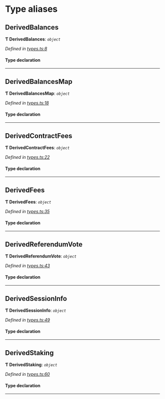 

# Type aliases

<a id="derivedbalances"></a>

##  DerivedBalances

**Ƭ DerivedBalances**: *`object`*

*Defined in [types.ts:8](https://github.com/polkadot-js/api/blob/833b49d/packages/api-derive/src/types.ts#L8)*

#### Type declaration

___
<a id="derivedbalancesmap"></a>

##  DerivedBalancesMap

**Ƭ DerivedBalancesMap**: *`object`*

*Defined in [types.ts:18](https://github.com/polkadot-js/api/blob/833b49d/packages/api-derive/src/types.ts#L18)*

#### Type declaration

[index: `string`]: [DerivedBalances](_types_.md#derivedbalances)

___
<a id="derivedcontractfees"></a>

##  DerivedContractFees

**Ƭ DerivedContractFees**: *`object`*

*Defined in [types.ts:22](https://github.com/polkadot-js/api/blob/833b49d/packages/api-derive/src/types.ts#L22)*

#### Type declaration

___
<a id="derivedfees"></a>

##  DerivedFees

**Ƭ DerivedFees**: *`object`*

*Defined in [types.ts:35](https://github.com/polkadot-js/api/blob/833b49d/packages/api-derive/src/types.ts#L35)*

#### Type declaration

___
<a id="derivedreferendumvote"></a>

##  DerivedReferendumVote

**Ƭ DerivedReferendumVote**: *`object`*

*Defined in [types.ts:43](https://github.com/polkadot-js/api/blob/833b49d/packages/api-derive/src/types.ts#L43)*

#### Type declaration

___
<a id="derivedsessioninfo"></a>

##  DerivedSessionInfo

**Ƭ DerivedSessionInfo**: *`object`*

*Defined in [types.ts:49](https://github.com/polkadot-js/api/blob/833b49d/packages/api-derive/src/types.ts#L49)*

#### Type declaration

___
<a id="derivedstaking"></a>

##  DerivedStaking

**Ƭ DerivedStaking**: *`object`*

*Defined in [types.ts:60](https://github.com/polkadot-js/api/blob/833b49d/packages/api-derive/src/types.ts#L60)*

#### Type declaration

___

